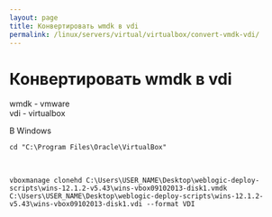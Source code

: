 ```yaml
---
layout: page
title: Конвертировать wmdk в vdi
permalink: /linux/servers/virtual/virtualbox/convert-vmdk-vdi/
---
```



# Конвертировать wmdk в vdi

wmdk - vmware   
vdi - virtualbox  


В Windows

    cd "C:\Program Files\Oracle\VirtualBox"

<br/>

    vboxmanage clonehd C:\Users\USER_NAME\Desktop\weblogic-deploy-scripts\wins-12.1.2-v5.43\wins-vbox09102013-disk1.vmdk C:\Users\USER_NAME\Desktop\weblogic-deploy-scripts\wins-12.1.2-v5.43\wins-vbox09102013-disk1.vdi --format VDI
